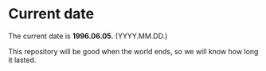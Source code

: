 # Current date

The current date is **1996.06.05.** (YYYY.MM.DD.)

This repository will be good when the world ends, so we will know how long it lasted.